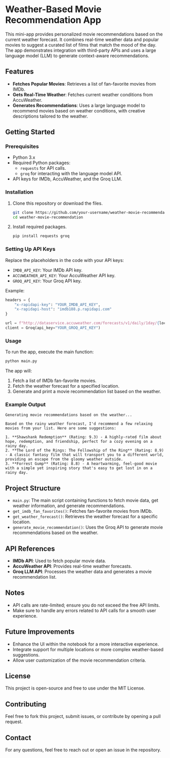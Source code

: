 # Weather-Based Movie Recommendation App

This mini-app provides personalized movie recommendations based on the current weather forecast. It combines real-time weather data and popular movies to suggest a curated list of films that match the mood of the day. The app demonstrates integration with third-party APIs and uses a large language model (LLM) to generate context-aware recommendations.

## Features

- **Fetches Popular Movies**: Retrieves a list of fan-favorite movies from IMDb.
- **Gets Real-Time Weather**: Fetches current weather conditions from AccuWeather.
- **Generates Recommendations**: Uses a large language model to recommend movies based on weather conditions, with creative descriptions tailored to the weather.

## Getting Started

### Prerequisites

- Python 3.x
- Required Python packages:
  - `requests` for API calls.
  - `groq` for interacting with the language model API.
- API keys for IMDb, AccuWeather, and the Groq LLM.

### Installation

1. Clone this repository or download the files.
   ```bash
   git clone https://github.com/your-username/weather-movie-recommendation.git
   cd weather-movie-recommendation
   ```
2. Install required packages.
   ```bash
   pip install requests groq
   ```

### Setting Up API Keys

Replace the placeholders in the code with your API keys:
- `IMDB_API_KEY`: Your IMDb API key.
- `ACCUWEATHER_API_KEY`: Your AccuWeather API key.
- `GROQ_API_KEY`: Your Groq API key.

Example:
```python
headers = {
    "x-rapidapi-key": "YOUR_IMDB_API_KEY",
    "x-rapidapi-host": "imdb188.p.rapidapi.com"
}

url = f"http://dataservice.accuweather.com/forecasts/v1/daily/1day/{location_id}?apikey=YOUR_ACCUWEATHER_API_KEY"
client = Groq(api_key="YOUR_GROQ_API_KEY")
```

### Usage

To run the app, execute the main function:
```python
python main.py
```

The app will:
1. Fetch a list of IMDb fan-favorite movies.
2. Fetch the weather forecast for a specified location.
3. Generate and print a movie recommendation list based on the weather.

### Example Output

```
Generating movie recommendations based on the weather...

Based on the rainy weather forecast, I'd recommend a few relaxing movies from your list. Here are some suggestions:

1. **Shawshank Redemption** (Rating: 9.3) - A highly-rated film about hope, redemption, and friendship, perfect for a cozy evening on a rainy day.
2. **The Lord of the Rings: The Fellowship of the Ring** (Rating: 8.9) - A classic fantasy film that will transport you to a different world, providing an escape from the gloomy weather outside.
3. **Forrest Gump** (Rating: 8.8) - A heartwarming, feel-good movie with a simple yet inspiring story that's easy to get lost in on a rainy day.
```

## Project Structure

- `main.py`: The main script containing functions to fetch movie data, get weather information, and generate recommendations.
- `get_imdb_fan_favorites()`: Fetches fan-favorite movies from IMDb.
- `get_weather_forecast()`: Retrieves the weather forecast for a specific location.
- `generate_movie_recommendation()`: Uses the Groq API to generate movie recommendations based on the weather.

## API References

- **IMDb API**: Used to fetch popular movie data.
- **AccuWeather API**: Provides real-time weather forecasts.
- **Groq LLM API**: Processes the weather data and generates a movie recommendation list.

## Notes

- API calls are rate-limited; ensure you do not exceed the free API limits.
- Make sure to handle any errors related to API calls for a smooth user experience.

## Future Improvements

- Enhance the UI within the notebook for a more interactive experience.
- Integrate support for multiple locations or more complex weather-based suggestions.
- Allow user customization of the movie recommendation criteria.

## License

This project is open-source and free to use under the MIT License.

## Contributing

Feel free to fork this project, submit issues, or contribute by opening a pull request.

## Contact

For any questions, feel free to reach out or open an issue in the repository.

